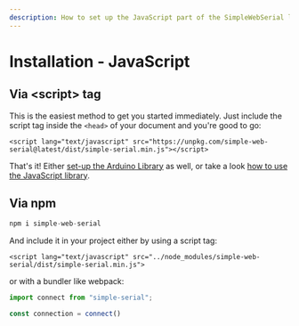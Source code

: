 ```yaml
---
description: How to set up the JavaScript part of the SimpleWebSerial library.
---
```


# Installation - JavaScript

## Via &lt;script&gt; tag

This is the easiest method to get you started immediately. Just include the script tag inside the `<head>` of your document and you're good to go:

```markup
<script lang="text/javascript" src="https://unpkg.com/simple-web-serial@latest/dist/simple-serial.min.js"></script>
```

That's it! Either [set-up the Arduino Library](arduino.md) as well, or take a look [how to use the JavaScript library](../usage/javascript.md).

## Via npm

```javascript
npm i simple-web-serial
```

And include it in your project either by using a script tag:

```markup
<script lang="text/javascript" src="../node_modules/simple-web-serial/dist/simple-serial.min.js">
```

or with a bundler like webpack:

```javascript
import connect from "simple-serial";

const connection = connect()
```

